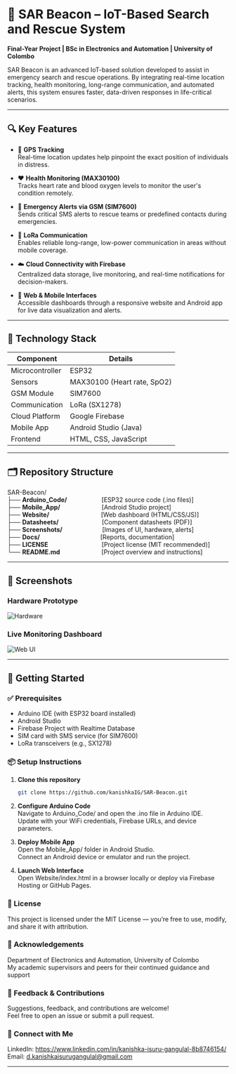 # 🚨 SAR Beacon – IoT-Based Search and Rescue System

**Final-Year Project | BSc in Electronics and Automation | University of Colombo**

SAR Beacon is an advanced IoT-based solution developed to assist in emergency search and rescue operations. By integrating real-time location tracking, health monitoring, long-range communication, and automated alerts, this system ensures faster, data-driven responses in life-critical scenarios.

---

## 🔍 Key Features

- 📍 **GPS Tracking**  
  Real-time location updates help pinpoint the exact position of individuals in distress.

- ❤️ **Health Monitoring (MAX30100)**  
  Tracks heart rate and blood oxygen levels to monitor the user's condition remotely.

- 📲 **Emergency Alerts via GSM (SIM7600)**  
  Sends critical SMS alerts to rescue teams or predefined contacts during emergencies.

- 📡 **LoRa Communication**  
  Enables reliable long-range, low-power communication in areas without mobile coverage.

- ☁️ **Cloud Connectivity with Firebase**  
  Centralized data storage, live monitoring, and real-time notifications for decision-makers.

- 📱 **Web & Mobile Interfaces**  
  Accessible dashboards through a responsive website and Android app for live data visualization and alerts.

---

## 🧠 Technology Stack

| Component        | Details                                      |
|------------------|----------------------------------------------|
| Microcontroller  | ESP32                                        |
| Sensors          | MAX30100 (Heart rate, SpO2)                  |
| GSM Module       | SIM7600                                      |
| Communication    | LoRa (SX1278)                                |
| Cloud Platform   | Google Firebase                              |
| Mobile App       | Android Studio (Java)                        |
| Frontend         | HTML, CSS, JavaScript                        |

---

## 🗂️ Repository Structure


SAR-Beacon/<br>
├── **Arduino_Code/** &nbsp;&nbsp;&nbsp;&nbsp;&nbsp;&nbsp;&nbsp;&nbsp;&nbsp;&nbsp;&nbsp;&nbsp;&nbsp;&nbsp;&nbsp;&nbsp;&nbsp;&nbsp;&nbsp;[ESP32 source code (.ino files)]<br>
├── **Mobile_App/** &nbsp;&nbsp;&nbsp;&nbsp;&nbsp;&nbsp;&nbsp;&nbsp;&nbsp;&nbsp;&nbsp;&nbsp;&nbsp;&nbsp;&nbsp;&nbsp;&nbsp;&nbsp;&nbsp;&nbsp;&nbsp;&nbsp;&nbsp;[Android Studio project]<br>
├── **Website/** &nbsp;&nbsp;&nbsp;&nbsp;&nbsp;&nbsp;&nbsp;&nbsp;&nbsp;&nbsp;&nbsp;&nbsp;&nbsp;&nbsp;&nbsp;&nbsp;&nbsp;&nbsp;&nbsp;&nbsp;&nbsp;&nbsp;&nbsp;&nbsp;&nbsp;&nbsp;&nbsp;&nbsp;&nbsp;[Web dashboard (HTML/CSS/JS)]<br>
├── **Datasheets/** &nbsp;&nbsp;&nbsp;&nbsp;&nbsp;&nbsp;&nbsp;&nbsp;&nbsp;&nbsp;&nbsp;&nbsp;&nbsp;&nbsp;&nbsp;&nbsp;&nbsp;&nbsp;&nbsp;&nbsp;&nbsp;&nbsp;&nbsp;&nbsp;[Component datasheets (PDF)]<br>
├── **Screenshots/** &nbsp;&nbsp;&nbsp;&nbsp;&nbsp;&nbsp;&nbsp;&nbsp;&nbsp;&nbsp;&nbsp;&nbsp;&nbsp;&nbsp;&nbsp;&nbsp;&nbsp;&nbsp;&nbsp;&nbsp;&nbsp;&nbsp;[Images of UI, hardware, alerts]<br>
├── **Docs/** &nbsp;&nbsp;&nbsp;&nbsp;&nbsp;&nbsp;&nbsp;&nbsp;&nbsp;&nbsp;&nbsp;&nbsp;&nbsp;&nbsp;&nbsp;&nbsp;&nbsp;&nbsp;&nbsp;&nbsp;&nbsp;&nbsp;&nbsp;&nbsp;&nbsp;&nbsp;&nbsp;&nbsp;&nbsp;&nbsp;&nbsp;&nbsp;&nbsp;&nbsp;[Reports, documentation]<br>
├── **LICENSE** &nbsp;&nbsp;&nbsp;&nbsp;&nbsp;&nbsp;&nbsp;&nbsp;&nbsp;&nbsp;&nbsp;&nbsp;&nbsp;&nbsp;&nbsp;&nbsp;&nbsp;&nbsp;&nbsp;&nbsp;&nbsp;&nbsp;&nbsp;&nbsp;&nbsp;&nbsp;&nbsp;&nbsp;&nbsp;&nbsp;[Project license (MIT recommended)]<br>
└── **README.md** &nbsp;&nbsp;&nbsp;&nbsp;&nbsp;&nbsp;&nbsp;&nbsp;&nbsp;&nbsp;&nbsp;&nbsp;&nbsp;&nbsp;&nbsp;&nbsp;&nbsp;&nbsp;&nbsp;&nbsp;&nbsp;&nbsp;&nbsp;[Project overview and instructions]



---

## 📸 Screenshots

### Hardware Prototype
![Hardware](Screenshots/device_ui.png)

### Live Monitoring Dashboard
![Web UI](Screenshots/web_ui.png)


---

## 🚀 Getting Started

### ✅ Prerequisites

- Arduino IDE (with ESP32 board installed)
- Android Studio
- Firebase Project with Realtime Database
- SIM card with SMS service (for SIM7600)
- LoRa transceivers (e.g., SX1278)

### 📦 Setup Instructions

1. **Clone this repository**
   ```bash
   git clone https://github.com/kanishkaIG/SAR-Beacon.git

2. **Configure Arduino Code** <br>
Navigate to Arduino_Code/ and open the .ino file in Arduino IDE. <br>
Update with your WiFi credentials, Firebase URLs, and device parameters.

3. **Deploy Mobile App** <br>
Open the Mobile_App/ folder in Android Studio. <br>
Connect an Android device or emulator and run the project.

4. **Launch Web Interface** <br>
Open Website/index.html in a browser locally or deploy via Firebase Hosting or GitHub Pages.

### 📜 License

This project is licensed under the MIT License — you’re free to use, modify, and share it with attribution.

### 🙏 Acknowledgements

Department of Electronics and Automation, University of Colombo <br>
My academic supervisors and peers for their continued guidance and support

### 💬 Feedback & Contributions
Suggestions, feedback, and contributions are welcome! <br>
Feel free to open an issue or submit a pull request.

### 🔗 Connect with Me

LinkedIn: https://www.linkedin.com/in/kanishka-isuru-gangulal-8b8746154/ <br>
Email: d.kanishkaisurugangulal@gmail.com

---

